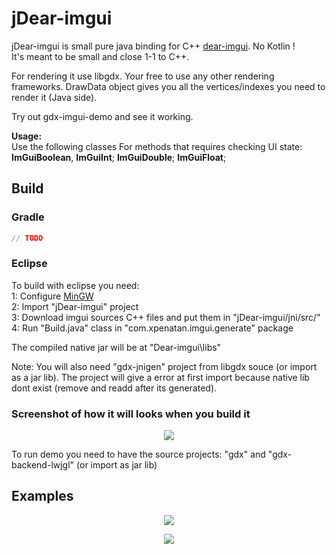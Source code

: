 # jDear-imgui

jDear-imgui is small pure java binding for C++ [dear-imgui](https://github.com/ocornut/imgui). No Kotlin ! <br>
It's meant to be small and close 1-1 to C++. 

For rendering it use libgdx. Your free to use any other rendering frameworks. DrawData object gives you all the vertices/indexes you need to render it (Java side). 

Try out gdx-imgui-demo and see it working.


**Usage:** <br>
Use the following classes For methods that requires checking UI state: <br>
**ImGuiBoolean**, **ImGuiInt**; **ImGuiDouble**; **ImGuiFloat**; 

## Build
### Gradle

```groovy
// TODO

```

### Eclipse

To build with eclipse you need:<br>
1: Configure [MinGW](https://github.com/libgdx/libgdx/wiki/jnigen) <br>
2: Import "jDear-imgui" project <br>
3: Download imgui sources C++ files and put them in "jDear-imgui/jni/src/" <br>
4: Run "Build.java" class in "com.xpenatan.imgui.generate" package <br>

The compiled native jar will be at "Dear-imgui\libs" 

Note: You will also need "gdx-jnigen" project from libgdx souce (or import as a jar lib). The project will give a error at first import because native lib dont exist (remove and readd after its generated).

### Screenshot of how it will looks when you build it
<p align="center"><img src="https://i.imgur.com/dSTEWl0.png"/></p>

To run demo you need to have the source projects: "gdx" and "gdx-backend-lwjgl" (or import as jar lib)



## Examples
<p align="center"><img src="https://i.imgur.com/rXk4Aq0.gif"/></p>
<p align="center"><img src="https://i.imgur.com/ekZu3lS.png"/></p>